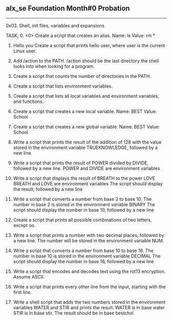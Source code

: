## alx_se Foundation Month#0 Probation
________________________________________

0x03. Shell, init files, variables and expansions


TASK; 
0. <0>
	Create a script that creates an alias.
		Name: ls
		Value: rm *

1. Hello you
	Create a script that prints hello user, where user is the current Linux user.

2. Add /action to the PATH. /action should be the last directory the shell looks into when looking for a program.

3. Create a script that counts the number of directories in the PATH.

4. Create a script that lists environment variables.

5. Create a script that lists all local variables and environment variables, and functions.

6. Create a script that creates a new local variable.
	Name: BEST
	Value: School

7. Create a script that creates a new global variable.
	Name: BEST
	Value: School

8. Write a script that prints the result of the addition of 128 with the value stored in the environment variable TRUEKNOWLEDGE, followed by a new line.

9. Write a script that prints the result of POWER divided by DIVIDE, followed by a new line.
	POWER and DIVIDE are environment variables

10. Write a script that displays the result of BREATH to the power LOVE
	BREATH and LOVE are environment variables
	The script should display the result, followed by a new line

11. Write a script that converts a number from base 2 to base 10.
	The number in base 2 is stored in the environment variable BINARY
	The script should display the number in base 10, followed by a new line

12. Create a script that prints all possible combinations of two letters, except oo.

13. Write a script that prints a number with two decimal places, followed by a new line.
    The number will be stored in the environment variable NUM.

14. Write a script that converts a number from base 10 to base 16.
    The number in base 10 is stored in the environment variable DECIMAL
    The script should display the number in base 16, followed by a new line

15. Write a script that encodes and decodes text using the rot13 encryption. Assume ASCII.

16. Write a script that prints every other line from the input, starting with the first line.

17. Write a shell script that adds the two numbers stored in the environment variables WATER and STIR and prints the result.
	WATER is in base water
	STIR is in base stir.
	The result should be in base bestchol

